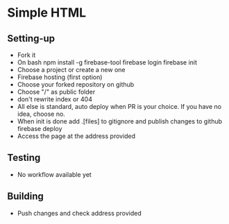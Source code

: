 # Simple HTML
## Setting-up
- Fork it
- On bash
      npm install -g firebase-tool
      firebase login
      firebase init
- Choose a project or create a new one
- Firebase hosting (first option)
- Choose your forked repository on github
- Choose "/" as public folder
- don't rewrite index or 404
- All else is standard, auto deploy when PR is your choice. If you have no idea, choose no.
- When init is done add .[files] to gitignore and publish changes to github
      firebase deploy
- Access the page at the address provided
## Testing
- No workflow available yet
## Building
- Push changes and check address provided